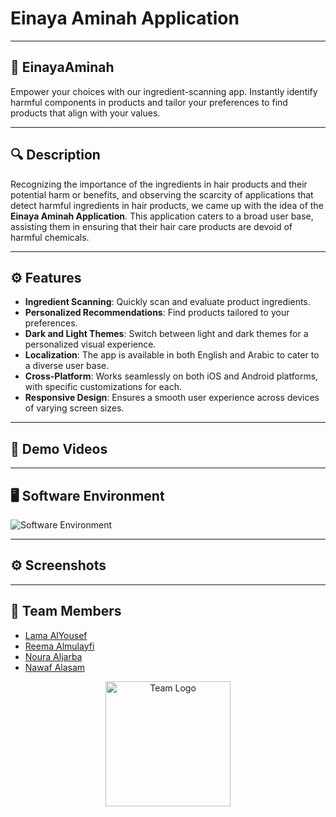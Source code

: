 # Einaya Aminah Application

---

## 🌿 EinayaAminah

Empower your choices with our ingredient-scanning app. Instantly identify harmful components in products and tailor your preferences to find products that align with your values.

---

## 🔍 Description

Recognizing the importance of the ingredients in hair products and their potential harm or benefits, and observing the scarcity of applications that detect harmful ingredients in hair products, we came up with the idea of the **Einaya Aminah Application**. This application caters to a broad user base, assisting them in ensuring that their hair care products are devoid of harmful chemicals.

---

## ⚙️ Features

- **Ingredient Scanning**: Quickly scan and evaluate product ingredients.
- **Personalized Recommendations**: Find products tailored to your preferences.
- **Dark and Light Themes**: Switch between light and dark themes for a personalized visual experience.
- **Localization**: The app is available in both English and Arabic to cater to a diverse user base.
- **Cross-Platform**: Works seamlessly on both iOS and Android platforms, with specific customizations for each.
- **Responsive Design**: Ensures a smooth user experience across devices of varying screen sizes.

---

## 🎥 Demo Videos

---

## 🖥️ Software Environment

![Software Environment](https://github.com/LemonLabours/EinayaAminah/assets/108701880/e87121fb-beb2-47b5-86fe-544ad2845bf1)

---

## ⚙️ Screenshots

---

## 🤝 Team Members

- [Lama AlYousef](https://github.com/LemonLabours)
- [Reema Almulayfi](https://github.com/Reema-saleh)
- [Noura Aljarba](https://github.com/NouraAljarba)
- [Nawaf Alasam](https://github.com/LostGhost0)

<p align="center">
  <img width="200" alt="Team Logo" src="https://github.com/NouraAljarba/EinayaAminah/assets/108701880/33a37ffa-7d33-4f1c-9a28-b5d8cd248fe7">
</p>
